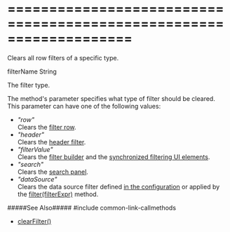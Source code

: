 ===================================================================
===================================================================

<!--shortDescription-->
Clears all row filters of a specific type.
<!--/shortDescription-->

<!--paramName1-->filterName<!--/paramName1-->
<!--paramType1-->String<!--/paramType1-->
<!--paramDescription1-->
The filter type.
<!--/paramDescription1-->

<!--fullDescription-->
The method's parameter specifies what type of filter should be cleared. This parameter can have one of the following values:

- *"row"*       
Clears the [filter row](/Documentation/Guide/Widgets/{WidgetName}/Filtering_and_Searching/#Filter_Row).
- *"header"*        
Clears the [header filter](/Documentation/Guide/Widgets/{WidgetName}/Filtering_and_Searching/#Header_Filter).
- *"filterValue"*       
Clears the [filter builder](/Documentation/Guide/Widgets/{WidgetName}/Filtering_and_Searching/#Filter_Panel_with_Filter_Builder) and the [synchronized filtering UI elements]({basewidgetpath}/Configuration/#filterSyncEnabled).
- *"search"*        
Clears the [search panel](/Documentation/Guide/Widgets/{WidgetName}/Filtering_and_Searching/#Search_Panel).
- *"dataSource"*        
Clears the data source filter defined [in the configuration](/Documentation/ApiReference/Data_Layer/DataSource/Configuration/#filter) or applied by the [filter(filterExpr)]({basewidgetpath}/Methods/#filterfilterExpr) method.

#####See Also#####
#include common-link-callmethods
- [clearFilter()]({basewidgetpath}/Methods/#clearFilter)
<!--/fullDescription-->